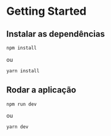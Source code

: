 # Getting Started

## Instalar as dependências
```bash
npm install
```
ou
```bash
yarn install
```

## Rodar a aplicação
```bash
npm run dev
```
ou
```bash
yarn dev
```